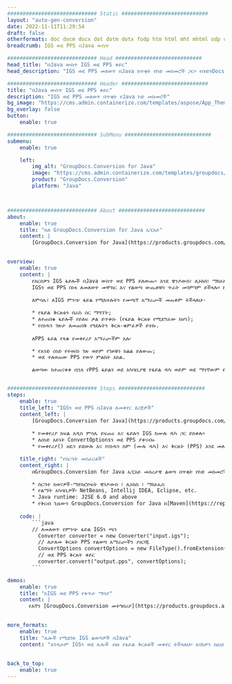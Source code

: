 ```yaml
---
############################# Static ############################
layout: "auto-gen-conversion"
date: 2022-11-11T11:29:54
draft: false
otherformats: doc docm docx dot dotm dotx fodp htm html mht mhtml odp odt otp pot potm potx pps ppsm ppsx ppt pptm pptx rtf
breadcrumb: IGS ወደ PPS በJava ውስጥ

############################# Head ############################
head_title: "በJava ውስጥ IGS ወደ PPS ቀይር"
head_description: "IGS ወደ PPS መለወጥ በJava ከጥቂት የኮድ መስመሮች ጋር። የቡድንDocs ሰነድ ቅየራ ኤፒአይን ለJava በመጠቀም ከ160 በላይ የፋይል ቅርጸቶችን ቀይር"

############################# Header ############################
title: "በJava ውስጥ IGS ወደ PPS ቀይር"
description: "IGS ወደ PPS መለወጥ በጥቂት የJava ኮድ መስመሮች"
bg_image: "https://cms.admin.containerize.com/templates/aspose/App_Themes/V3/images/bg/header1.png"
bg_overlay: false
button:
    enable: true

############################# SubMenu ############################
submenu:
    enable: true

    left:
        img_alt: "GroupDocs.Conversion for Java"
        image: "https://cms.admin.containerize.com/templates/groupdocs/images/product-logos/90x90-noborder/groupdocs-conversion-java.png"
        product: "GroupDocs.Conversion"
        platform: "Java"



############################# About ############################
about:
    enable: true
    title: "ስለ GroupDocs.Conversion for Java ኤፒአይ"
    content: |
        [GroupDocs.Conversion for Java](https://products.groupdocs.com/conversion/java/) እንደ Microsoft Office፣ OpenDocument፣ PDF፣ HTML፣ ኢሜይል፣ CAD ባሉ ታዋቂ የምስል እና የሰነድ ቅርጸቶች መካከል ለመለወጥ የላቀ የፋይል ቅርጸት ልወጣ ኤፒአይ ነው። እና ብዙ ተጨማሪ በጥቂት የኮድ መስመሮች ብቻ። ቤተኛ ኤፒአይ የዋናውን ሰነዶች ቅርጸቶች በራስ ሰር ያገኛል እና የተቀየሩትን ሰነዶች ለማበጀት ብዙ አማራጮችን ይሰጣል። መረጃን ከሰነድ የማውጣት ተግባር ጋር ፣የልወጣ ውጤቶቹን በነባሪነት ወደ አካባቢያዊ ዲስክ መሸጎጥ ይደግፋል። ነገር ግን፣ ማንኛውም አይነት የመሸጎጫ ማከማቻ ተገቢውን በይነገጾች - Amazon S3፣ Dropbox፣ Google Drive፣ Windows Azure፣ Reddis ወይም ሌሎችን በመተግበር ሊደገፍ ይችላል።
    

overview:
    enable: true
    content: |
        የእርስዎን IGS ፋይሎች በJava ውስጥ ወደ PPS ይለውጡ። እንደ ዊንዶውስ፣ ሊኑክስ፣ ማክኦኤስ ባሉ በማንኛውም መድረክ ላይ የJava ኮድ ሁለት መስመሮችን ብቻ ነው የሚወስደው።
        IGSን ወደ PPS በነጻ ለመለወጥ መሞከር እና የልወጣ ውጤቶቹን ጥራት መገምገም ይችላሉ። ከቀላል የፋይል ልወጣ ስክሪፕቶች ጋር፣ የIGS ምንጭ ፋይልን ለመጫን እና የPPS ውፅዓትን ለማከማቸት የበለጠ የተራቀቁ አማራጮችን መሞከር ይችላሉ። 
        
        ለምሳሌ፣ ለIGS ምንጭ ፋይል የሚከተሉትን የመጫኛ አማራጮች መጠቀም ትችላለህ፡-

        * የፋይል ቅርጸቱን በራስ ሰር ማግኘት;
        * ለተጠበቁ ፋይሎች የይለፍ ቃል ይጥቀሱ (የፋይል ቅርጸቱ የሚደግፈው ከሆነ);
        * የሰነዱን ገጽታ ለመጠበቅ የጎደሉትን ቅርጸ-ቁምፊዎች ይተኩ.
        
        ለPPS ፋይል የላቁ የመቀየሪያ አማራጮችም አሉ፡

        * የአንድ ሰነድ የተወሰነ ገጽ ወይም የገጾቹን ክልል ይለውጡ;
        * ወደ ተለወጠው PPS የውሃ ምልክት አክል.

        ልወጣው ከተጠናቀቀ በኋላ የPPS ፋይልን ወደ አካባቢያዊ የፋይል ዱካ ወይም ወደ ማንኛውም የሶስተኛ ወገን ማከማቻ እንደ ኤፍቲፒ፣ Amazon S3፣ Google Drive፣ Dropbox ወዘተ ማስቀመጥ ትችላለህ። እባክዎን ያስተውሉ - ለመቀየር IGS ወደ PPS፣ እንደ MS Office፣ Open Office፣ Adobe Acrobat Reader ወዘተ ያሉ ተጨማሪ ሶፍትዌሮችን መጫን አያስፈልግዎትም።


############################# Steps ############################
steps:
    enable: true
    title_left: "IGSን ወደ PPS በJava ለመቀየር ደረጃዎች"
    content_left: |
        [GroupDocs.Conversion for Java](https://products.groupdocs.com/conversion/java/) ገንቢዎች በቀላሉ IGS ፋይልን ወደ PPS በጥቂት የኮድ መስመሮች እንዲቀይሩ ያስችላቸዋል።
        
        * የመቀየሪያ ክፍል አዲስ ምሳሌ ይፍጠሩ እና ፋይሉን IGS ከሙሉ ዱካ ጋር ይስቀሉ።
        * ለሰነድ አይነት ConvertOptionsን ወደ PPS ያቀናብሩ
        * የመቀየሪያ() ዘዴን ይደውሉ እና የሰነዱን ስም (ሙሉ ዱካ) እና ቅርጸት (PPS) እንደ መለኪያ ያስተላልፉ

    title_right: "የስርዓት መስፈርቶች"
    content_right: |
        በGroupDocs.Conversion for Java ኤፒአይ መሰረታዊ ልወጣ በጥቂት የኮድ መስመሮች ሊከናወን ይችላል። የእኛ ኤፒአይዎች በሁሉም ዋና መድረኮች እና ኦፕሬቲንግ ሲስተሞች ላይ ይደገፋሉ። ከዚህ በታች ያለውን ኮድ ከመፈፀምዎ በፊት የሚከተሉት ቅድመ ሁኔታዎች በስርዓትዎ ላይ መጫኑን ያረጋግጡ።

        * ስርዓተ ክወናዎች-ማይክሮሶፍት ዊንዶውስ ፣ ሊኑክስ ፣ ማክኦኤስ
        * የልማት አካባቢዎች፡ NetBeans, Intellij IDEA, Eclipse, etc.
        * Java runtime: J2SE 6.0 and above
        * የቅርብ ጊዜውን GroupDocs.Conversion for Java ከ[Maven](https://repository.groupdocs.com/webapp/#/artifacts/browse/tree/General/repo/com/groupdocs/groupdocs-conversion) ያግኙ
         
    code: |
        ```java    
        // ለመለወጥ የምንጭ ፋይል IGSን ጫን
          Converter converter = new Converter("input.igs");
          // ለታለመ ቅርጸት PPS የልወጣ አማራጮችን ያዘጋጁ
          ConvertOptions convertOptions = new FileType().fromExtension("pps").getConvertOptions();
          // ወደ PPS ቅርጸት ቀይር
          converter.convert("output.pps", convertOptions);
        ```

demos:
    enable: true
    title: "ከIGS ወደ PPS የቀጥታ ማሳያ"
    content: |
       የእኛን [GroupDocs.Conversion መተግበሪያ](https://products.groupdocs.app/conversion/family) ድረ-ገጽ ይጎብኙ እና IGS ወደ PPS ለመቀየር ይሞክሩ። ነፃ ማሳያው የሚከተሉት ጥቅሞች አሉት
          

more_formats:
    enable: true
    title: "ሌሎች የሚደገፉ IGS ልወጣዎች በJava"
    content: "እንዲሁም IGSን ወደ ሌሎች ብዙ የፋይል ቅርጸቶች መቀየር ትችላለህ። እባክዎን ከዚህ በታች ያለውን ዝርዝር ይመልከቱ።"
       
       
back_to_top:
    enable: true
---
```

